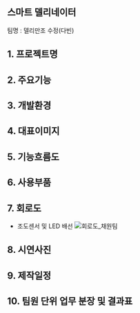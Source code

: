 ## 스마트 델리네이터 
팀명 : 델리만조
수정(다빈)
## 1. 프로젝트명

## 2. 주요기능

## 3. 개발환경

## 4. 대표이미지

## 5. 기능흐름도

## 6. 사용부품

## 7. 회로도
- 조도센서 및 LED 배선
![회로도_채원팀](https://user-images.githubusercontent.com/100102759/158281950-e670d246-c278-4dff-bf59-36bc07b48617.jpg)

## 8. 시연사진

## 9. 제작일정

## 10. 팀원 단위 업무 분장 및 결과표

